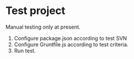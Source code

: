 # Test project

Manual testing only at present.

1. Configure package.json according to test SVN
2. Configure Gruntfile.js according to test criteria.
3. Run test.
